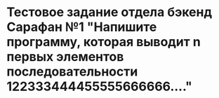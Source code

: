 # Тестовое задание отдела бэкенд Сарафан №1 "Напишите программу, которая выводит n первых элементов последовательности 122333444455555666666...."
